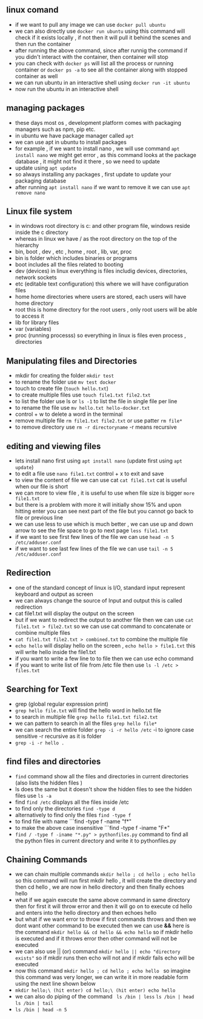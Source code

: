 ## linux comand 

- if we want to pull any image we can use ```docker pull ubuntu ```
- we can also directly use ```docker run ubuntu``` using this command will check if it exists locally , if not then it will pull it behind the scenes and then run the container
- after running the above command, since after runnig the command if you didn't interact with the container, then container will stop
- you can check with ```docker ps``` will list all the process or running container or ```docker ps -a``` to see all the container along with stopped container as well
- we can run ubuntu in an interactive shell using ```docker run -it ubuntu```
- now run the ubuntu in an interactive shell 

## managing packages 
- these days most os , development platform comes with packaging managers such as npm, pip etc.
- in ubuntu we have package manager called ```apt```
- we can use apt in ubuntu to install packages
- for example , if we want to install nano , we will use command ```apt install nano``` we might get error , as this command looks at the package database , it might not find it there , so we need to update
- update using ```apt update```
- so always installing any packages , first update to update your packaging database
- after running ```apt install nano``` if we want to remove it we can use ```apt remove nano```


## Linux file system 
- in windows root directory is c: and other program file,  windows reside inside the c directory
- whereas in linux we have / as the root directory on the top of the hierarchy
- bin, boot , dev , etc , home , root , lib, var, proc
- bin is folder which includes binaries or programs
- boot includes all the files related to booting
- dev (devices) in linux everything is files includig devices, directories, network sockets
- etc (editable text configuration) this where we will have configuration files
- home home directories where users are stored, each users will have home directory
- root this is home directory for the root users , only root users will be able to access it
- lib for library files
- var (variables)
- proc (running processs) so everything in linux is files even process , directories


## Manipulating files and Directories
- mkdir for creating the folder ```mkdir test```
- to rename the folder use ```mv test docker```
- touch to create file (```touch hello.txt```)
- to create multiple files use ```touch file1.txt file2.txt```
- to list the folder use ls or ```ls -1``` to list the file in single file per line
- to rename the file use ```mv hello.txt hello-docker.txt```
- control + w to delete a word in the terminal
- remove multiple file ```rm file1.txt file2.txt``` or use patter ```rm file*```
- to remove directory use ```rm -r directoryname``` -r means recursive


## editing and viewing files
- lets install nano first using ```apt install nano``` (update first using ```apt update```)
- to edit a file use ```nano file1.txt``` control + x to exit and save
- to view the content of file we can use cat ```cat file1.txt``` cat is useful when our file is short
- we can more to view file , it is useful to use when file size is bigger ```more file1.txt```
- but there is a problem with more it will initially show 15% and upon hitting enter you can see next part of the file but you cannot go back to file or previous line
- we can use less to use which is much better , we can use up and down arrow to see the file space to go to next page  ```less file1.txt```
- if we want to see first few lines of the file we can use ```head -n 5 /etc/adduser.conf```
- if we want to see last few lines of the file we can use ```tail -n 5 /etc/adduser.conf```

## Redirection
- one of the standard concept of linux is I/O, standard input represent keyboard and output as screen
- we can always change the source of Input and output this is called redirection
- cat file1.txt will display the output on the screen
- but if we want to redirect the output to another file then we can use ```cat file1.txt > file2.txt``` so we can use cat command to concatenate or combine multiple files
- ```cat file1.txt file2.txt > combined.txt``` to combine the multiple file
- ``` echo hello ``` will display hello on the screen , ```echo hello > file1.txt``` this will write hello inside the file1.txt
- if you want to write a few line to to file then we can use echo command
- if you want to write list of file from /etc file then use ```ls -l /etc > files.txt```

## Searching for Text
- grep (global regular expression print) 
- ```grep hello file.txt``` will find the hello word in hello.txt file
- to search in multiple file ```grep hello file1.txt file2.txt```
- we can pattern to search in all the files ```grep hello file*```
- we can search the entire folder ```grep -i -r hello /etc``` -i to ignore case sensitive -r recursive as it is folder
- ```grep -i -r hello .```


## find files and directories
- ```find``` command show all the files and directories in current directories (also lists the hidden files )
- ls does the same but it doesn't show the hidden files to see the hidden files use ```ls -a ```
- find ```find /etc``` displays all the files inside /etc
- to find only the directories ```find -type d```
- alternatively to find only the files ```find -type f```
- to find file with name ```find -type f -name "f*"
- to make the above case insensitive ```find -type f -iname "F*"
- ```find / -type f -iname "*.py" > pythonfiles.py``` command to find all the python files in current directory and write it to pythonfiles.py


## Chaining Commands
- we can chain multiple commands ```mkdir hello ; cd hello ; echo hello ``` so this command will run first mkdir hello , it will create the directory and then cd hello , we are now in hello directory and then finally echoes hello
- what if we again execute the same above command in same directory then for first it will throw error and then it will go on to execute cd hello and enters into the hello directory and then echoes hello
- but what if we want error to throw if first commands throws and then we dont want other command to be executed then we can use **&&** here is the command ```mkdir hello && cd hello && echo hello``` so if mkdir hello is executed and if it throws error then other command will not be executed
- we can also use || (or) command ```mkdir hello || echo "directory exists"``` so if mkdir runs then echo will not and if mkdir fails echo will be executed
- now this command  ```mkdir hello ; cd hello ; echo hello ``` so imagine this command was very longer, we can write it in more readable form using the next line shown below
- ```mkdir hello;\ (hit enter) cd hello;\ (hit enter) echo hello```
- we can also do piping of the command ``` ls /bin | less``` ```ls /bin | head``` ```ls /bin | tail```
- ```ls /bin | head -n 5```
